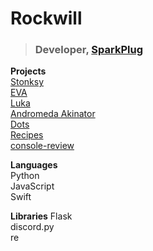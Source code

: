 # Rockwill
> ### Developer, [SparkPlug](https://sparkplug.page)

**Projects**  
[Stonksy](https://github.com/rockwillck/stonksy)  
[EVA](https://eva.sparkplug.page)  
[Luka](https://luka.sparkplug.page)  
[Andromeda Akinator](https://aki.sparkplug.page)  
[Dots](https://github.com/rockwillck/dots)  
[Recipes](https://github.com/rockwillck/recipes)  
[console-review](https://github.com/rockwillck/console-review)  

**Languages**  
Python  
JavaScript  
Swift    

**Libraries**
Flask  
discord.py    
re
